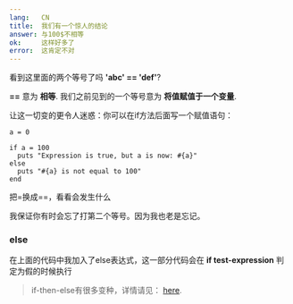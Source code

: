 ```yaml
---
lang:   CN
title:  我们有一个惊人的结论
answer: 与100$不相等
ok:     这样好多了
error:  这肯定不对
---
```


看到这里面的两个等号了吗 __'abc' == 'def'__?

 __==__ 意为 __相等__.
我们之前见到的一个等号意为 __将值赋值于一个变量__.

让这一切变的更令人迷惑：你可以在if方法后面写一个赋值语句：

    a = 0
    
    if a = 100
      puts "Expression is true, but a is now: #{a}"
    else
      puts "#{a} is not equal to 100"
    end

把=换成==，看看会发生什么

我保证你有时会忘了打第二个等号。因为我也老是忘记。

### else
在上面的代码中我加入了else表达式，这一部分代码会在
__if test-expression__ 判定为假的时候执行

> if-then-else有很多变种，详情请见：
> <a href="http://www.ruby-doc.org/core/doc/syntax/control_expressions_rdoc.html" target="_blank">here</a>.
